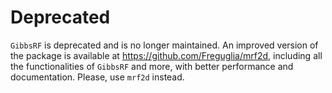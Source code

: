 # Deprecated

`GibbsRF` is deprecated and is no longer maintained. An improved version of the package is available at 
https://github.com/Freguglia/mrf2d, including all the functionalities of `GibbsRF` and more, with better performance 
and documentation. Please, use `mrf2d` instead.
